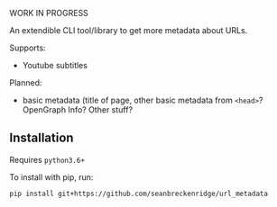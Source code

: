 WORK IN PROGRESS

An extendible CLI tool/library to get more metadata about URLs.

Supports:

- Youtube subtitles

Planned:

- basic metadata (title of page, other basic metadata from `<head>`? OpenGraph Info? Other stuff?

## Installation

Requires `python3.6+`

To install with pip, run:

    pip install git+https://github.com/seanbreckenridge/url_metadata


